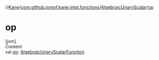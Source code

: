 //[Kane](../../index.md)/[com.github.jomof.kane.impl.functions](../index.md)/[AlgebraicUnaryScalar](index.md)/[op](op.md)



# op  
[jvm]  
Content  
val [op](op.md): [AlgebraicUnaryScalarFunction](../-algebraic-unary-scalar-function/index.md)  



